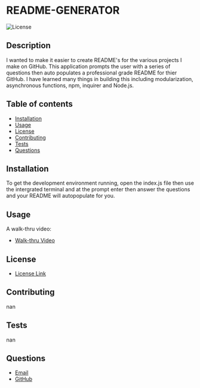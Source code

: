 # README-GENERATOR
![License](https://img.shields.io/badge/License-MIT-yellow.svg)   
## Description
  I  wanted to make it easier to create README's for the various projects I make on GitHub.  This application prompts the user with a series of questions then auto populates a professional grade README for thier GitHub. I have learned many things in building this including modularization, asynchronous functions, npm, inquirer and Node.js.


## Table of contents
  * [Installation](#installation)
  * [Usage](#usage)
  * [License](#license)
  * [Contributing](#contributing)
  * [Tests](#tests)
  * [Questions](#questions)
    
## Installation
   To get the development environment running, open the index.js file then use the intergrated terminal and at the prompt enter <node index.js> then answer the questions and your README will autopopulate for you. 
    
## Usage
  A walk-thru video:
* [Walk-thru Video](https://drive.google.com/file/d/1_wyLjRoG04GevrbsF4ZRjV5TIZZte7wA/view)
    
    
## License
* [License Link](https://opensource.org/license/mit/)
     
## Contributing
  nan
    
    
## Tests
  nan
    
    
## Questions
   * [Email](mailto:brentjustinhouston@gmail.com)
   * [GitHub](https://github.com/brenthouston)